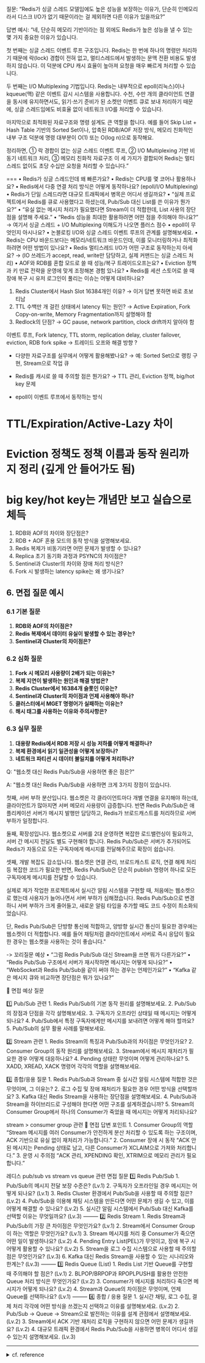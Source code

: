 질문:
“Redis가 싱글 스레드 모델임에도 높은 성능을 보장하는 이유가, 단순히 인메모리라서 디스크 I/O가 없기 때문이라는 걸 제외하면 다른 이유가 있을까요?”

답변 예시:
“네, 단순히 메모리 기반이라는 점 외에도 Redis가 높은 성능을 낼 수 있는 몇 가지 중요한 이유가 있습니다.

첫 번째는 싱글 스레드 이벤트 루프 구조입니다.
Redis는 한 번에 하나의 명령만 처리하기 때문에 락(lock) 경합이 전혀 없고, 멀티스레드에서 발생하는 문맥 전환 비용도 발생하지 않습니다. 이 덕분에 CPU 캐시 효율이 높아져 요청을 매우 빠르게 처리할 수 있습니다.

두 번째는 I/O Multiplexing 기법입니다.
Redis는 내부적으로 epoll(리눅스)이나 kqueue(맥) 같은 이벤트 감시 시스템을 사용합니다.
수천, 수만 개의 클라이언트 연결을 동시에 유지하면서도, 읽기·쓰기 준비가 된 소켓만 이벤트 큐로 보내 처리하기 때문에, 싱글 스레드임에도 비효율 없이 네트워크 I/O를 처리할 수 있습니다.

마지막으로 최적화된 자료구조와 명령 설계도 큰 역할을 합니다.
예를 들어 Skip List + Hash Table 기반의 Sorted Set이나, 압축된 RDB/AOF 저장 방식, 메모리 친화적인 내부 구조 덕분에 명령 대부분이 O(1) 또는 O(log n)으로 동작해요.

정리하면,
① 락 경합이 없는 싱글 스레드 이벤트 루프,
② I/O Multiplexing 기반 비동기 네트워크 처리,
③ 메모리 친화적 자료구조
이 세 가지가 결합되어 Redis는 멀티스레드 없이도 초당 수십만 요청을 처리할 수 있습니다.”




===
•	Redis가 싱글 스레드인데 왜 빠른가요?
•	Redis는 CPU를 몇 코어나 활용하나요?
•	Redis에서 다중 연결 처리 방식은 어떻게 동작하나요? (epoll/I/O Multiplexing)
•	Redis가 단일 스레드라면 대규모 트래픽에서 병목은 어디서 생길까요?
•	“실제 프로젝트에서 Redis를 큐로 사용했다고 하셨는데, Pub/Sub 대신 List를 쓴 이유가 뭔가요?”
•	“유실 없는 메시지 처리가 필요했다면 Stream이 더 적합한데, List 사용의 장단점을 설명해 주세요.”
•	“Redis 성능을 최대한 활용하려면 어떤 점을 주의해야 하나요?”
→ 여기서 싱글 스레드 + I/O Multiplexing 이해도가 나오면 플러스 점수
•	epoll이 무엇인지 아시나요?
•	논블로킹 I/O와 싱글 스레드 이벤트 루프의 관계를 설명해보세요.
•	Redis는 CPU 바운드보다는 메모리/네트워크 바운드인데, 이를 모니터링하거나 최적화하려면 어떤 방법이 있나요?
•	Redis 멀티스레드 I/O가 어떤 구조로 동작하는지 아세요?
→ (IO 쓰레드가 accept, read, write만 담당하고, 실제 커맨드는 싱글 스레드 처리)
•	AOF와 RDB를 혼합 모드로 쓸 때 성능/복구 트레이드오프는요?
•	Eviction 정책과 키 만료 전략을 운영에 맞게 조정해본 경험 있나요?
•	Redis를 세션 스토어로 쓸 때 장애 복구 시 유저 로그인이 풀리는 이슈는 어떻게 대비하나요?

1.	Redis Cluster에서 Hash Slot 16384개인 이유?
→ 이거 답변 못하면 바로 초보 티남
2.	TTL 수백만 개 걸린 상태에서 latency 튀는 원인?
→ Active Expiration, Fork Copy-on-write, Memory Fragmentation까지 설명해야 함
3.	Redlock의 단점?
→ GC pause, network partition, clock drift까지 알아야 함


이벤트 루프, Fork latency, TTL storm, replication delay, cluster failover, eviction, RDB fork spike
-> 트레이드 오프와 해결 방향 ? 

- 다양한 자료구조를 실무에서 어떻게 활용해봤나요?
→ 예: Sorted Set으로 랭킹 구현, Stream으로 작업 큐


- Redis를 캐시로 쓸 때 주의할 점은 뭔가요?
→ TTL 관리, Eviction 정책, big/hot key 문제


- epoll이 이벤트 루프에서 동작하는 방식 


# TTL/Expiration/Active-Lazy 차이

# Eviction 정책도 정책 이름과 동작 원리까지 정리 (깊게 안 들어가도 됨)

# 	big key/hot key는 개념만 보고 실습으로 체득




1.	RDB와 AOF의 차이와 장단점은?
2.	RDB + AOF 혼용 모드의 동작 방식을 설명해보세요.
3.	Redis 복제가 비동기라면 어떤 문제가 발생할 수 있나요?
4.	Replica 초기 동기화 과정과 PSYNC의 차이점은?
5.	Sentinel과 Cluster의 차이와 장애 처리 방식은?
6.	Fork 시 발생하는 latency spike는 왜 생기나요?





## 6. 면접 질문 예시

### 6.1 기본 질문
1. **RDB와 AOF의 차이점은?**
2. **Redis 복제에서 데이터 유실이 발생할 수 있는 경우는?**
3. **Sentinel과 Cluster의 차이점은?**

### 6.2 심화 질문
1. **Fork 시 메모리 사용량이 2배가 되는 이유는?**
2. **복제 지연이 발생하는 원인과 해결 방법은?**
3. **Redis Cluster에서 16384개 슬롯인 이유는?**
4. **Sentinel과 Cluster의 차이점과 언제 사용해야 하나?**
5. **클러스터에서 MGET 명령어가 실패하는 이유는?**
6. **해시 태그를 사용하는 이유와 주의사항은?**

### 6.3 실무 질문
1. **대용량 Redis에서 RDB 저장 시 성능 저하를 어떻게 해결하나?**
2. **복제 환경에서 읽기 일관성을 어떻게 보장하나?**
3. **네트워크 파티션 시 데이터 불일치를 어떻게 처리하나?**




Q: "웹소켓 대신 Redis Pub/Sub을 사용하면 좋은 점은?"

A: "웹소켓 대신 Redis Pub/Sub을 사용하면 크게 3가지 장점이 있습니다.

첫째, 서버 부하 분산입니다. 웹소켓은 각 클라이언트마다 개별 연결을 유지해야 하는데, 
클라이언트가 많아지면 서버 메모리 사용량이 급증합니다. 
반면 Redis Pub/Sub은 애플리케이션 서버가 메시지 발행만 담당하고, 
Redis가 브로드캐스트를 처리하므로 서버 부하가 일정합니다.

둘째, 확장성입니다. 웹소켓으로 서버를 2대 운영하면 복잡한 로드밸런싱이 필요하고, 
서버 간 메시지 전달도 별도 구현해야 합니다. 
Redis Pub/Sub은 서버가 추가되어도 Redis가 자동으로 모든 구독자에게 메시지를 전달해주므로 확장이 쉽습니다.

셋째, 개발 복잡도 감소입니다. 웹소켓은 연결 관리, 브로드캐스트 로직, 연결 해제 처리 등 
복잡한 코드가 필요한 반면, Redis Pub/Sub은 단순히 publish 명령어 하나로 모든 구독자에게 메시지를 전달할 수 있습니다.

실제로 제가 작업한 프로젝트에서 실시간 알림 시스템을 구현할 때, 
처음에는 웹소켓으로 했는데 사용자가 늘어나면서 서버 부하가 심해졌습니다. 
Redis Pub/Sub으로 변경하니 서버 부하가 크게 줄어들고, 새로운 알림 타입을 추가할 때도 코드 수정이 최소화되었습니다.

단, Redis Pub/Sub은 단방향 통신에 적합하고, 양방향 실시간 통신이 필요한 경우에는 웹소켓이 더 적합합니다. 
예를 들어 채팅처럼 클라이언트에서 서버로 즉시 응답이 필요한 경우는 웹소켓을 사용하는 것이 좋습니다."

-> 꼬리질문 예상
	•	“그럼 Redis Pub/Sub 대신 Stream을 쓰면 뭐가 다른가요?”
	•	“Redis Pub/Sub 구조에서 서버가 재시작하면 메시지는 어떻게 되나요?”
	•	“WebSocket과 Redis Pub/Sub을 같이 써야 하는 경우는 언제인가요?”
	•	“Kafka 같은 메시지 큐와 비교하면 장단점은 뭐가 있나요?”





🔹 면접 예상 질문

1️⃣ Pub/Sub 관련
	1.	Redis Pub/Sub의 기본 동작 원리를 설명해보세요.
	2.	Pub/Sub의 장점과 단점을 각각 설명해보세요.
	3.	구독자가 오프라인 상태일 때 메시지는 어떻게 되나요?
	4.	Pub/Sub에서 특정 구독자에게만 메시지를 보내려면 어떻게 해야 할까요?
	5.	Pub/Sub의 실무 활용 사례를 말해보세요.

2️⃣ Stream 관련
	1.	Redis Stream의 특징과 Pub/Sub과의 차이점은 무엇인가요?
	2.	Consumer Group의 동작 원리를 설명해보세요.
	3.	Stream에서 메시지 재처리가 필요한 경우 어떻게 대응하나요?
	4.	Pending 상태란 무엇이며 어떻게 관리하나요?
	5.	XADD, XREAD, XACK 명령어 각각의 역할을 설명해보세요.

3️⃣ 종합/응용 질문
	1.	Redis Pub/Sub과 Stream 중 실시간 알림 시스템에 적합한 것은 무엇이며, 그 이유는?
	2.	로그 수집 및 장애 재처리가 필요한 경우 어떤 방식을 선택할까요?
	3.	Kafka 대신 Redis Stream을 사용하는 장단점을 설명해보세요.
	4.	Pub/Sub과 Stream을 하이브리드로 구성해야 한다면 어떤 구조를 설계하겠습니까?
	5.	Stream의 Consumer Group에서 하나의 Consumer가 죽었을 때 메시지는 어떻게 처리되나요?





stream > consumer group 관련 
🔹 면접 답변 포인트
	1.	Consumer Group의 역할
“Stream 메시지를 여러 Consumer가 안전하게 분산 처리할 수 있도록 하는 구조이며, ACK 기반으로 유실 없이 재처리가 가능합니다.”
	2.	Consumer 장애 시 동작
“ACK 안 된 메시지는 Pending 상태로 남고, 다른 Consumer가 XCLAIM으로 가져와 처리합니다.”
	3.	운영 시 주의점
“ACK 관리, XPENDING 확인, XTRIM으로 메모리 관리가 필요합니다.”




레디스 pub/sub vs stream vs queue 관련 면접 질문 
1️⃣ Redis Pub/Sub
	1.	Pub/Sub의 메시지 전달 보장 수준은? (Lv.1)
	2.	구독자가 오프라인일 경우 메시지는 어떻게 되나요? (Lv.1)
	3.	Redis Cluster 환경에서 Pub/Sub을 사용할 때 주의할 점은? (Lv.2)
	4.	Pub/Sub을 이용해 채팅 시스템을 만든다면 어떤 문제가 생길 수 있고, 이를 어떻게 해결할 수 있나요? (Lv.2)
	5.	실시간 알림 시스템에서 Pub/Sub 대신 Kafka를 선택할 이유는 무엇일까요? (Lv.3)
⸻
2️⃣ Redis Stream
	1.	Redis Stream과 Pub/Sub의 가장 큰 차이점은 무엇인가요? (Lv.1)
	2.	Stream에서 Consumer Group이 하는 역할은 무엇인가요? (Lv.1)
	3.	Stream 메시지를 처리 중 Consumer가 죽으면 어떤 일이 발생하나요? (Lv.2)
	4.	Pending Entry List(PEL)가 무엇이고, 장애 복구 시 어떻게 활용할 수 있나요? (Lv.2)
	5.	Stream을 로그 수집 시스템으로 사용할 때 주의할 점은 무엇인가요? (Lv.3)
	6.	Kafka 대신 Redis Stream을 사용할 수 있는 시나리오와 한계는? (Lv.3)
⸻
3️⃣ Redis Queue (List)
	1.	Redis List 기반 Queue를 구현할 때 주의해야 할 점은? (Lv.1)
	2.	BLPOP/BRPOP과 RPOPLPUSH를 활용한 안전한 Queue 처리 방식은 무엇인가요? (Lv.2)
	3.	Consumer가 메시지를 처리하다 죽으면 메시지가 어떻게 되나요? (Lv.2)
	4.	Stream과 Queue의 차이점은 무엇이며, 언제 Queue를 선택하나요? (Lv.1)
⸻
4️⃣ 종합 / 응용 질문
	1.	실시간 채팅, 로그 수집, 결제 처리 각각에 어떤 방식을 쓰겠는지 선택하고 이유를 설명해보세요. (Lv.2)
	2.	Pub/Sub → Queue → Stream으로 발전하는 이유를 설계 관점에서 설명해보세요. (Lv.2)
	3.	Stream에서 ACK 기반 재처리 로직을 구현하지 않으면 어떤 문제가 생길까요? (Lv.2)
	4. 	대규모 트래픽 환경에서 Redis Pub/Sub을 사용하면 병목이 어디서 생길 수 있는지 설명해보세요. (Lv.3)








--- 
<details>
<summary>cf. reference</summary>

- https://jaehyuuk.tistory.com/216
- https://sunro1994.tistory.com/333#Redis%EB%A5%BC%20%ED%99%9C%EC%9A%A9%ED%95%98%EC%97%AC%20%EC%84%B8%EC%85%98%20%EC%A0%80%EC%9E%A5%EC%86%8C%EB%A1%9C%20%EC%82%AC%EC%9A%A9%ED%95%A0%20%EA%B2%BD%EC%9A%B0%EC%9D%98%20%EC%9E%A5%EC%A0%90%EA%B3%BC%20%EB%8B%A8%EC%A0%90%EC%9D%80%20%EB%AC%B4%EC%97%87%EC%9D%B8%EA%B0%80%EC%9A%94%3F-1-33

- [NHN FORWARD 2021](https://www.youtube.com/watch?v=92NizoBL4uA)
</details>